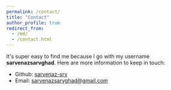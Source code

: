 ```yaml
---
permalink: /contact/
title: "Contact"
author_profile: true
redirect_from: 
  - /md/
  - /contact.html
---
```


It's super easy to find me because I go with my username **sarvenazsarvghad**. Here are more information to keep in touch:

* Github: [sarvenaz-srv](https://github.com/sarvenaz-srv)
* Email: [sarvenazsarvghad@gmail.com](mailto:sarvenazsarvghad@gmail.com)